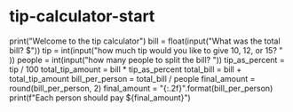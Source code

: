 # tip-calculator-start
print("Welcome to the tip calculator")
bill = float(input("What was the total bill? $"))
tip = int(input("how much tip would you like to give 10, 12, or 15? " ))
people = int(input("how many people to split the bill? "))
tip_as_percent = tip / 100
total_tip_amount = bill * tip_as_percent
total_bill = bill + total_tip_amount
bill_per_person = total_bill / people
final_amount = round(bill_per_person, 2)
final_amount = "{:.2f}".format(bill_per_person)
print(f"Each person should pay ${final_amount}")
